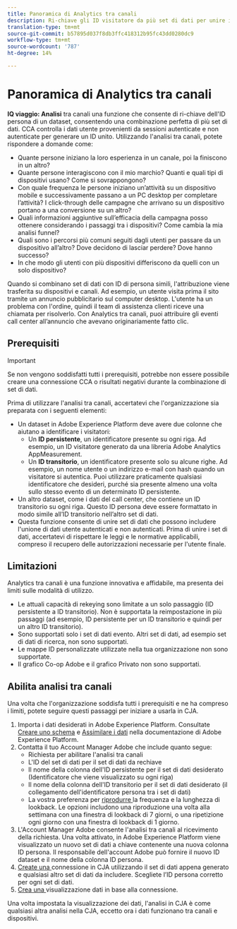 ```yaml
---
title: Panoramica di Analytics tra canali
description: Ri-chiave gli ID visitatore da più set di dati per unire i visitatori.
translation-type: tm+mt
source-git-commit: b57895d037f8db3ffc418312b95fc43dd0280dc9
workflow-type: tm+mt
source-wordcount: '787'
ht-degree: 14%

---
```



# Panoramica di Analytics tra canali

**IQ viaggio: Analisi** tra canali una funzione che consente di ri-chiave dell&#39;ID persona di un dataset, consentendo una combinazione perfetta di più set di dati. CCA controlla i dati utente provenienti da sessioni autenticate e non autenticate per generare un ID unito. Utilizzando l&#39;analisi tra canali, potete rispondere a domande come:

* Quante persone iniziano la loro esperienza in un canale, poi la finiscono in un altro?
* Quante persone interagiscono con il mio marchio? Quanti e quali tipi di dispositivi usano? Come si sovrappongono?
* Con quale frequenza le persone iniziano un’attività su un dispositivo mobile e successivamente passano a un PC desktop per completare l’attività? I click-through delle campagne che arrivano su un dispositivo portano a una conversione su un altro?
* Quali informazioni aggiuntive sull’efficacia della campagna posso ottenere considerando i passaggi tra i dispositivi? Come cambia la mia analisi funnel?
* Quali sono i percorsi più comuni seguiti dagli utenti per passare da un dispositivo all’altro? Dove decidono di lasciar perdere? Dove hanno successo?
* In che modo gli utenti con più dispositivi differiscono da quelli con un solo dispositivo?

Quando si combinano set di dati con ID di persona simili, l&#39;attribuzione viene trasferita su dispositivi e canali. Ad esempio, un utente visita prima il sito tramite un annuncio pubblicitario sul computer desktop. L&#39;utente ha un problema con l&#39;ordine, quindi il team di assistenza clienti riceve una chiamata per risolverlo. Con Analytics tra canali, puoi attribuire gli eventi call center all’annuncio che avevano originariamente fatto clic.

## Prerequisiti

>[!IMPORTANT]
>
>Se non vengono soddisfatti tutti i prerequisiti, potrebbe non essere possibile creare una connessione CCA o risultati negativi durante la combinazione di set di dati.

Prima di utilizzare l&#39;analisi tra canali, accertatevi che l&#39;organizzazione sia preparata con i seguenti elementi:

* Un dataset in Adobe Experience Platform deve avere due colonne che aiutano a identificare i visitatori:
   * Un **ID persistente**, un identificatore presente su ogni riga. Ad esempio, un ID visitatore generato da una libreria  Adobe Analytics AppMeasurement.
   * Un **ID transitorio**, un identificatore presente solo su alcune righe. Ad esempio, un nome utente o un indirizzo e-mail con hash quando un visitatore si autentica. Puoi utilizzare praticamente qualsiasi identificatore che desideri, purché sia presente almeno una volta sullo stesso evento di un determinato ID persistente.
* Un altro dataset, come i dati del call center, che contiene un ID transitorio su ogni riga. Questo ID persona deve essere formattato in modo simile all’ID transitorio nell’altro set di dati.
* Questa funzione consente di unire set di dati che possono includere l&#39;unione di dati utente autenticati e non autenticati. Prima di unire i set di dati, accertatevi di rispettare le leggi e le normative applicabili, compreso il recupero delle autorizzazioni necessarie per l&#39;utente finale.

## Limitazioni

Analytics tra canali è una funzione innovativa e affidabile, ma presenta dei limiti sulle modalità di utilizzo.

* Le attuali capacità di rekeying sono limitate a un solo passaggio (ID persistente a ID transitorio). Non è supportata la reimpostazione in più passaggi (ad esempio, ID persistente per un ID transitorio e quindi per un altro ID transitorio).
* Sono supportati solo i set di dati evento. Altri set di dati, ad esempio set di dati di ricerca, non sono supportati.
* Le mappe ID personalizzate utilizzate nella tua organizzazione non sono supportate.
* Il grafico Co-op  Adobe e il grafico Privato non sono supportati.

## Abilita analisi tra canali

Una volta che l&#39;organizzazione soddisfa tutti i prerequisiti e ne ha compreso i limiti, potete seguire questi passaggi per iniziare a usarla in CJA.

1. Importa i dati desiderati in Adobe Experience Platform. Consultate [Creare uno schema](https://docs.adobe.com/content/help/en/experience-platform/xdm/tutorials/create-schema-ui.html) e [Assimilare i dati](https://docs.adobe.com/content/help/en/experience-platform/ingestion/home.html) nella documentazione di Adobe Experience Platform.
1. Contatta il tuo Account Manager  Adobe che include quanto segue:
   * Richiesta per abilitare l&#39;analisi tra canali
   * L&#39;ID del set di dati per il set di dati da rechiave
   * Il nome della colonna dell&#39;ID persistente per il set di dati desiderato (Identificatore che viene visualizzato su ogni riga)
   * Il nome della colonna dell&#39;ID transitorio per il set di dati desiderato (il collegamento dell&#39;identificatore persona tra i set di dati)
   * La vostra preferenza per [riprodurre ](replay.md) la frequenza e la lunghezza di lookback. Le opzioni includono una riproduzione una volta alla settimana con una finestra di lookback di 7 giorni, o una ripetizione ogni giorno con una finestra di lookback di 1 giorno.
1. L&#39;Account Manager  Adobe consente l&#39;analisi tra canali al ricevimento della richiesta. Una volta attivato, in Adobe Experience Platform viene visualizzato un nuovo set di dati a chiave contenente una nuova colonna ID persona. Il responsabile dell&#39;account  Adobe può fornire il nuovo ID dataset e il nome della colonna ID persona.
1. [Create una ](../create-connection.md) connessione in CJA utilizzando il set di dati appena generato e qualsiasi altro set di dati da includere. Scegliete l’ID persona corretto per ogni set di dati.
1. [Crea una ](/help/data-views/create-dataview.md) visualizzazione dati in base alla connessione.

<!-- To do: Paragraph on backfill once product and marketing determine the best way forward. -->

Una volta impostata la visualizzazione dei dati, l&#39;analisi in CJA è come qualsiasi altra analisi nella CJA, eccetto ora i dati funzionano tra canali e dispositivi.
